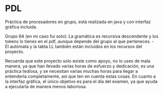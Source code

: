 # PDL
Práctica de procesadores en grupo, está realizada en java y con interfaz gráfica incluida.

Grupo 64 (en mi caso fui solo): La gramática es recursiva descendente y los tokens lo tienes en el pdf, aunque depende
del grupo al que perteneces. 
	- El autómata y la tabla LL también están incluidos en los recursos del proyecto.

Recuerda que este proyecto solo existe como apoyo, no lo uses de mala manera, ya que han llevado varias horas
de esfuerzo y dedicación, es una práctica tediosa, y se necesitan varias muchas horas para llegar a entenderla completamente, así que
ten en cuenta estas cosas.
En cuanto a la interfaz gráfica, el único objetivo es para el día del examen, ya que ayuda a ejecutarla de manera menos laboriosa.
 
